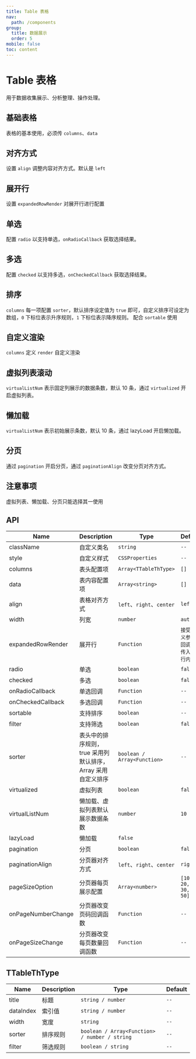 ```yaml
---
title: Table 表格
nav:
  path: /components
group:
  title: 数据展示
  order: 5
mobile: false
toc: content
---
```


# Table 表格

用于数据收集展示、分析整理、操作处理。

## 基础表格

表格的基本使用，必须传 `columns`、`data`

<code src="./demos/demo1.tsx"></code>

## 对齐方式

设置 `align` 调整内容对齐方式。默认是 `left`

<code src="./demos/demo2.tsx"></code>

## 展开行

设置 `expandedRowRender` 对展开行进行配置

<code src="./demos/demo3.tsx"></code>

## 单选

配置 `radio` 以支持单选，`onRadioCallback` 获取选择结果。

<code src="./demos/demo4.tsx"></code>

## 多选

配置 `checked` 以支持多选，`onCheckedCallback` 获取选择结果。

<code src="./demos/demo5.tsx"></code>

## 排序

`columns` 每一项配置 `sorter`，默认排序设定值为 `true` 即可，自定义排序可设定为数组，`0` 下标位表示升序规则，`1` 下标位表示降序规则。
配合 `sortable` 使用

<code src="./demos/demo6.tsx"></code>

## 自定义渲染

`columns` 定义 `render` 自定义渲染

<code src="./demos/demo7.tsx"></code>

## 虚拟列表滚动

`virtualListNum` 表示固定列展示的数据条数，默认 10 条，通过 `virtualized` 开启虚拟列表。

<code src="./demos/demo8.tsx"></code>

## 懒加载

`virtualListNum` 表示初始展示条数，默认 10 条，通过 lazyLoad 开启懒加载。

<code src="./demos/demo9.tsx"></code>

## 分页

通过 `pagination` 开启分页，通过 `paginationAlign` 改变分页对齐方式。

<code src="./demos/demo10.tsx"></code>

## 注意事项

虚拟列表、懒加载、分页只能选择其一使用

## API

| Name               | Description                                                 | Type                        | Default                                  |
| ------------------ | ----------------------------------------------------------- | --------------------------- | ---------------------------------------- |
| className          | 自定义类名                                                  | `string`                    | `--`                                     |
| style              | 自定义样式                                                  | `CSSProperties`             | `--`                                     |
| columns            | 表头配置项                                                  | `Array<TTableThType>`       | `[]`                                     |
| data               | 表内容配置项                                                | `Array<string>`             | `[]`                                     |
| align              | 表格对齐方式                                                | `left`、`right`、`center`   | `left`                                   |
| width              | 列宽                                                        | `number`                    | `auto`                                   |
| expandedRowRender  | 展开行                                                      | `Function`                  | `接受自定义参数，回调函数传入展开行内容` |
| radio              | 单选                                                        | `boolean`                   | `false`                                  |
| checked            | 多选                                                        | `boolean`                   | `false`                                  |
| onRadioCallback    | 单选回调                                                    | `Function`                  | `--`                                     |
| onCheckedCallback  | 多选回调                                                    | `Function`                  | `--`                                     |
| sortable           | 支持排序                                                    | `boolean`                   | `--`                                     |
| filter             | 支持筛选                                                    | `boolean`                   | `false`                                  |
| sorter             | 表头中的排序规则，true 采用列默认排序，Array 采用自定义排序 | `boolean / Array<Function>` | `--`                                     |
| virtualized        | 虚拟列表                                                    | `boolean`                   | `false`                                  |
| virtualListNum     | 懒加载、虚拟列表默认展示数据条数                            | `number`                    | `10`                                     |
| lazyLoad           | 懒加载                                                      | `false`                     |
| pagination         | 分页                                                        | `boolean`                   | `false`                                  |
| paginationAlign    | 分页器对齐方式                                              | `left`、`right`、`center`   | `right`                                  |
| pageSizeOption     | 分页器每页展示配置                                          | `Array<number>`             | `[10, 20, 30, 50]`                       |
| onPageNumberChange | 分页器改变页码回调函数                                      | `Function`                  | `--`                                     |
| onPageSizeChange   | 分页器改变每页数量回调函数                                  | `Function`                  | `--`                                     |

## TTableThType

| Name      | Description | Type                                          | Default |
| --------- | ----------- | --------------------------------------------- | ------- |
| title     | 标题        | `string / number`                             | `--`    |
| dataIndex | 索引值      | `string / number`                             | `--`    |
| width     | 宽度        | `string`                                      | `--`    |
| sorter    | 排序规则    | `boolean / Array<Function> / number / string` | `--`    |
| filter    | 筛选规则    | `boolean / string`                            | `--`    |
